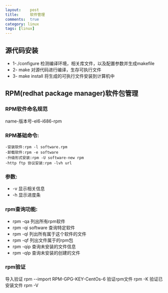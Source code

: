 ```yaml
---
layout:    post
title:     软件管理
comments:  true
category: linux
tags: [linux]
---
```


## 源代码安装
* 1-./configure 检测编译环境，相关库文件，以及配置参数并生成makefile
* 2- make 对源代码进行编译，生存可执行文件
* 3- make install 将生成的可执行文件安装到计算机中

## RPM(redhat package manager)软件包管理

### RPM软件命名规范 
name-版本号-el6-i686-rpm

### RPM基础命令:
    -安装软件:rpm -l software.rpm
	-卸载软件:rpm -e software
	-升级形式安装:rpm -U software-new rpm
	-http ftp 协议安装:rpm -lvh url
### 参数:

* -v 显示相关信息
* -h 显示进度条

### rpm查询功能:

* rpm -qa 列出所有rpm软件
* rpm -qi software 查询特定软件
* rpm -ql 列出所有属于这个软件的文件
* rpm -qf 列出文件属于的rpm包
* rpm -qip 查询未安装的文件信息
* rpm -qlp 查询未安装的创建的文件

### rpm验证
导入验证
    rpm --import RPM-GPG-KEY-CentOs-6
验证rpm文件
    rpm -K 
验证已安装文件
    rpm -V
